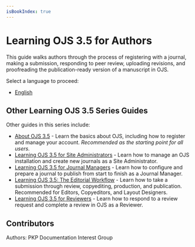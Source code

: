 ```yaml
---
isBookIndex: true
---
```


# Learning OJS 3.5 for Authors

This guide walks authors through the process of registering with a journal, making a submission, responding to peer review, uploading revisions, and proofreading the publication-ready version of a manuscript in OJS.

Select a language to proceed:
* [English](./en/)

## Other Learning OJS 3.5 Series Guides 

Other guides in this series include:

* [About OJS 3.5](../about-ojs/) - Learn the basics about OJS, including how to register and manage your account. *Recommended as the starting point for all users.*
* [Learning OJS 3.5 for Site Administrators](../site-admin/) - Learn how to manage an OJS installation and create new journals as a Site Administrator.
* [Learning OJS 3.5 for Journal Managers](../journal-managers/) - Learn how to configure and prepare a journal to publish from start to finish as a Journal Manager. 
* [Learning OJS 3.5: The Editorial Workflow](../editorial-workflow/) - Learn how to take a submission through review, copyediting, production, and publication. Recommended for Editors, Copyeditors, and Layout Designers.
* [Learning OJS 3.5 for Reviewers](../reviewer/) - Learn how to respond to a review request and complete a review in OJS as a Reviewer.


## Contributors

Authors: PKP Documentation Interest Group
